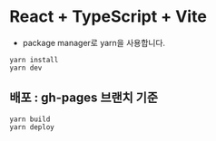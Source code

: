 # React + TypeScript + Vite
- package manager로 yarn을 사용합니다.
```shell
yarn install
yarn dev
```

## 배포 : gh-pages 브랜치 기준
```shell
yarn build
yarn deploy
```
